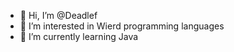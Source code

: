 - 👋 Hi, I’m @Deadlef
- 👀 I’m interested in Wierd programming languages
- 🌱 I’m currently learning Java

<!---
Deadlef/Deadlef is a ✨ special ✨ repository because its `README.md` (this file) appears on your GitHub profile.
You can click the Preview link to take a look at your changes.
--->
